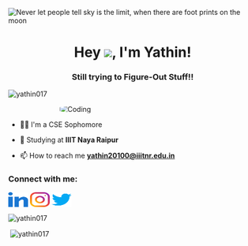 ![Never let people tell sky is the limit, when there are foot prints on the moon](https://user-images.githubusercontent.com/75620849/131303061-e1e42bbb-f7dc-418b-a665-162f0ea379b0.png)

<h1 align="center">Hey <img src="https://user-images.githubusercontent.com/75620849/131698642-6af0b3f9-ed01-4fa9-b9a5-fbeb4b18aa58.gif" width="30px">, I'm Yathin!</h1>
<h3 align="center">Still trying to Figure-Out Stuff!!</h3>

<p align="left"> <img src="https://komarev.com/ghpvc/?username=yathin017&label=Profile%20views&color=129e00&style=plastic" alt="yathin017" /> </p>
<img align="right" alt="Coding" width="400" src="https://user-images.githubusercontent.com/75620849/131304878-9c7f3d49-e1eb-4a64-a09f-415016784dd4.gif" style="border-radius:30%;">

<br>

- 👨‍💻 I'm a CSE Sophomore

- 🏫 Studying at **IIIT Naya Raipur**

- 📫 How to reach me **yathin20100@iiitnr.edu.in**

<h3 align="left">Connect with me:</h3>
<p align="left">
<a href="https://linkedin.com/in/yathin-prakash-kethepalli" target="blank"><img align="center" src="https://github.com/yathin017/yathin017/blob/main/images/linkedin.svg" alt="Yathin Prakash Kethepalli" height="30" width="40" /></a>
<a href="https://instagram.com/yathin_017" target="blank"><img align="center" src="https://github.com/yathin017/yathin017/blob/main/images/instagram.svg" alt="yathin_017" height="30" width="40" /></a>
<a href="https://twitter.com/yathin_017" target="blank"><img align="center" src="https://github.com/yathin017/yathin017/blob/main/images/twitter.svg" alt="yathin_017" height="30" width="40" /></a>
</p>
<p><img align="left" src="https://github-readme-stats.vercel.app/api/top-langs?username=yathin017&show_icons=true&locale=en&layout=compact" alt="yathin017" /></p>
<br>
<p>&nbsp;<img align="center" src="https://github-readme-stats.vercel.app/api?username=yathin017&show_icons=true&locale=en" alt="yathin017" /></p>
